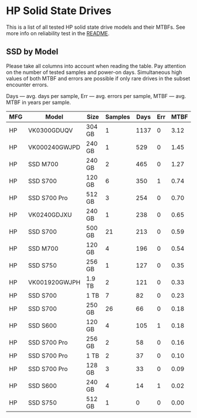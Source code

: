 HP Solid State Drives
=====================

This is a list of all tested HP solid state drive models and their MTBFs. See
more info on reliability test in the [README](https://github.com/linuxhw/SMART).

SSD by Model
------------

Please take all columns into account when reading the table. Pay attention on the
number of tested samples and power-on days. Simultaneous high values of both MTBF
and errors are possible if only rare drives in the subset encounter errors.

Days — avg. days per sample,
Err  — avg. errors per sample,
MTBF — avg. MTBF in years per sample.

| MFG       | Model              | Size   | Samples | Days  | Err   | MTBF |
|-----------|--------------------|--------|---------|-------|-------|------|
| HP        | VK0300GDUQV        | 304 GB | 1       | 1137  | 0     | 3.12   |
| HP        | VK000240GWJPD      | 240 GB | 1       | 529   | 0     | 1.45   |
| HP        | SSD M700           | 240 GB | 2       | 465   | 0     | 1.27   |
| HP        | SSD S700           | 120 GB | 6       | 350   | 1     | 0.74   |
| HP        | SSD S700 Pro       | 512 GB | 3       | 254   | 0     | 0.70   |
| HP        | VK0240GDJXU        | 240 GB | 1       | 238   | 0     | 0.65   |
| HP        | SSD S700           | 500 GB | 21      | 213   | 0     | 0.59   |
| HP        | SSD M700           | 120 GB | 4       | 196   | 0     | 0.54   |
| HP        | SSD S750           | 256 GB | 1       | 127   | 0     | 0.35   |
| HP        | VK001920GWJPH      | 1.9 TB | 2       | 121   | 0     | 0.33   |
| HP        | SSD S700           | 1 TB   | 7       | 82    | 0     | 0.23   |
| HP        | SSD S700           | 250 GB | 26      | 66    | 0     | 0.18   |
| HP        | SSD S600           | 120 GB | 4       | 105   | 1     | 0.18   |
| HP        | SSD S700 Pro       | 256 GB | 2       | 58    | 0     | 0.16   |
| HP        | SSD S700 Pro       | 1 TB   | 2       | 37    | 0     | 0.10   |
| HP        | SSD S700 Pro       | 128 GB | 3       | 33    | 0     | 0.09   |
| HP        | SSD S600           | 240 GB | 4       | 14    | 1     | 0.02   |
| HP        | SSD S750           | 512 GB | 1       | 0     | 0     | 0.00   |
